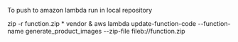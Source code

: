 To push to amazon lambda run in local repository

zip -r function.zip * vendor & aws lambda update-function-code --function-name generate_product_images --zip-file fileb://function.zip
